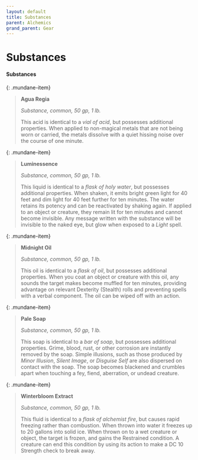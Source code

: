 ```yaml
---
layout: default
title: Substances
parent: Alchemics
grand_parent: Gear
---
```


# Substances

#### Substances

{: .mundane-item}
> **Agua Regia**
> 
> *Substance, common, 50 gp, 1 lb.*
> 
> This acid is identical to a _vial of acid_, but possesses additional properties. When applied to non-magical metals that are not being worn or carried, the metals dissolve with a quiet hissing noise over the course of one minute.


{: .mundane-item}
> **Luminessence**
> 
> *Substance, common, 50 gp, 1 lb.*
> 
> This liquid is identical to a _flask of holy water_, but possesses additional properties. When shaken, it emits bright green light for 40 feet and dim light for 40 feet further for ten minutes. The water retains its potency and can be reactivated by shaking again. If applied to an object or creature, they remain lit for ten minutes and cannot become invisible. Any message written with the substance will be invisible to the naked eye, but glow when exposed to a _Light_ spell.


{: .mundane-item}
> **Midnight Oil**
> 
> *Substance, common, 50 gp, 1 lb.*
> 
> This oil is identical to a _flask of oil_, but possesses additional properties. When you coat an object or creature with this oil, any sounds the target makes become muffled for ten minutes, providing advantage on relevant Dexterity (Stealth) rolls and preventing spells with a verbal component. The oil can be wiped off with an action.

{: .mundane-item}
> **Pale Soap**
> 
> *Substance, common, 50 gp, 1 lb.*
> 
> This soap is identical to a _bar of soap_, but possesses additional properties. Grime, blood, rust, or other corrosion are instantly removed by the soap. Simple illusions, such as those produced by _Minor Illusion_, _Silent Image_, or _Disguise Self_ are also dispersed on contact with the soap. The soap becomes blackened and crumbles apart when touching a fey, fiend, aberration, or undead creature.

{: .mundane-item}
> **Winterbloom Extract**
> 
> *Substance, common, 50 gp, 1 lb.*
> 
> This fluid is identical to a _flask of alchemist fire_, but causes rapid freezing rather than combustion. When thrown into water it freezes up to 20 gallons into solid ice. When thrown on to a wet creature or object, the target is frozen, and gains the Restrained condition. A creature can end this condition by using its action to make a DC 10 Strength check to break away.

